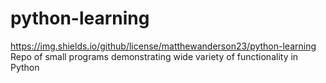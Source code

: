 # python-learning
https://img.shields.io/github/license/matthewanderson23/python-learning
Repo of small programs demonstrating wide variety of functionality in Python
